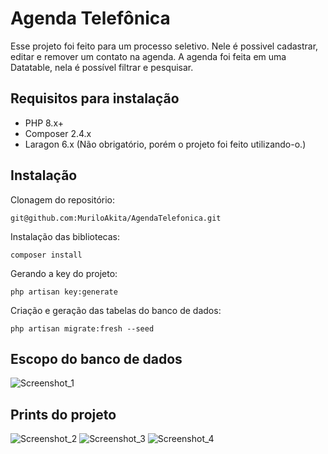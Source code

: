 # Agenda Telefônica

Esse projeto foi feito para um processo seletivo. Nele é possivel cadastrar, editar e remover um contato na agenda. A agenda foi feita em uma Datatable, nela é possível filtrar e pesquisar.
## Requisitos para instalação

 - PHP 8.x+
 - Composer 2.4.x
 - Laragon 6.x (Não obrigatório, porém o projeto foi feito utilizando-o.)

## Instalação


Clonagem do repositório:

    git@github.com:MuriloAkita/AgendaTelefonica.git
Instalação das bibliotecas:

    composer install
Gerando a key do projeto:

    php artisan key:generate
Criação e geração das tabelas do banco de dados:

    php artisan migrate:fresh --seed

## Escopo do banco de dados

![Screenshot_1](https://user-images.githubusercontent.com/88469724/204352953-f194bbfc-5b46-419e-979c-e72e12b2b917.png)

## Prints do projeto

![Screenshot_2](https://user-images.githubusercontent.com/88469724/204354995-d002f365-88dd-4125-8b94-149b8adfb137.png)
![Screenshot_3](https://user-images.githubusercontent.com/88469724/204355000-4e4cf8a3-3cf0-4b0b-84d7-63764a39898d.png)
![Screenshot_4](https://user-images.githubusercontent.com/88469724/204355004-596adf2c-1af9-4c8f-9f0a-a42e3948b572.png)

